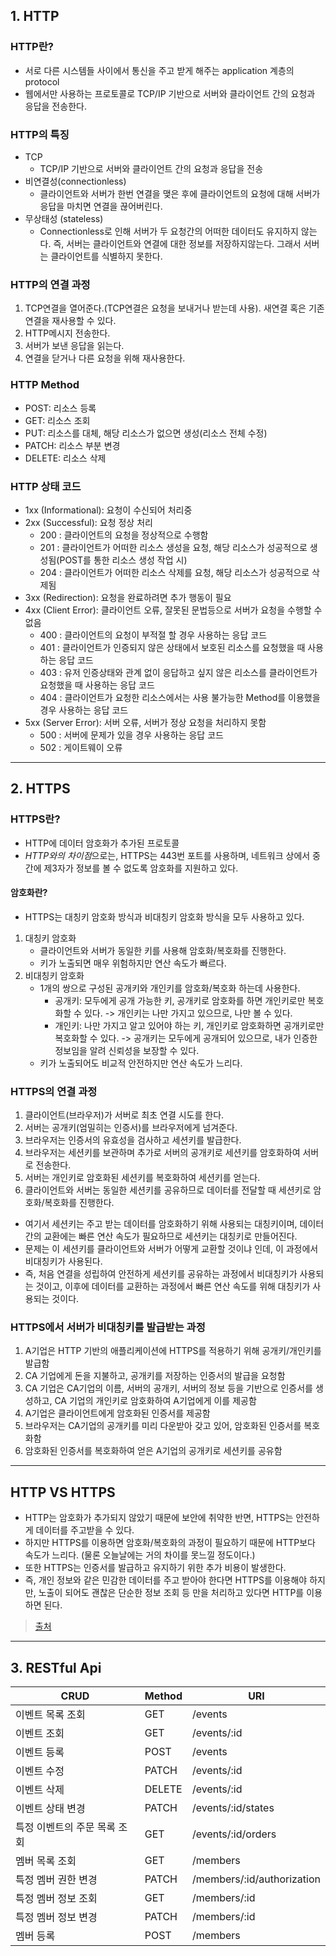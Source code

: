 ## 1. HTTP
### HTTP란?
- 서로 다른 시스템들 사이에서 통신을 주고 받게 해주는 application 계층의 protocol
- 웹에서만 사용하는 프로토콜로 TCP/IP 기반으로 서버와 클라이언트 간의 요청과 응답을 전송한다.
### HTTP의 특징
- TCP
  - TCP/IP 기반으로 서버와 클라이언트 간의 요청과 응답을 전송
- 비연결성(connectionless)
  - 클라이언트와 서버가 한번 연결을 맺은 후에 클라이언트의 요청에 대해 서버가 응답을 마치면 연결을 끊어버린다.
- 무상태성 (stateless)
  - Connectionless로 인해 서버가 두 요청간의 어떠한 데이터도 유지하지 않는다. 즉, 서버는 클라이언트와 연결에 대한 정보를 저장하지않는다. 그래서 서버는 클라이언트를 식별하지 못한다.
### HTTP의 연결 과정
1. TCP연결을 열어준다.(TCP연결은 요청을 보내거나 받는데 사용). 새연결 혹은 기존 연결을 재사용할 수 있다.
2. HTTP메시지 전송한다.
3. 서버가 보낸 응답을 읽는다.
4. 연결을 닫거나 다른 요청을 위해 재사용한다.
### HTTP Method
- POST: 리소스 등록
- GET: 리소스 조회
- PUT: 리소스를 대체, 해당 리소스가 없으면 생성(리소스 전체 수정)
- PATCH: 리소스 부분 변경
- DELETE: 리소스 삭제
### HTTP 상태 코드
- 1xx (Informational): 요청이 수신되어 처리중
- 2xx (Successful): 요청 정상 처리
  - 200 : 클라이언트의 요청을 정상적으로 수행함
  - 201 : 클라이언트가 어떠한 리소스 생성을 요청, 해당 리소스가 성공적으로 생성됨(POST를 통한 리소스 생성 작업 시)
  - 204 : 클라이언트가 어떠한 리소스 삭제를 요청, 해당 리소스가 성공적으로 삭제됨
- 3xx (Redirection): 요청을 완료하려면 추가 행동이 필요
- 4xx (Client Error): 클라이언트 오류, 잘못된 문법등으로 서버가 요청을 수행할 수 없음
  - 400 : 클라이언트의 요청이 부적절 할 경우 사용하는 응답 코드
  - 401 : 클라이언트가 인증되지 않은 상태에서 보호된 리소스를 요청했을 때 사용하는 응답 코드
  - 403 : 유저 인증상태와 관계 없이 응답하고 싶지 않은 리소스를 클라이언트가 요청했을 때 사용하는 응답 코드
  - 404 : 클라이언트가 요청한 리소스에서는 사용 불가능한 Method를 이용했을 경우 사용하는 응답 코드
- 5xx (Server Error): 서버 오류, 서버가 정상 요청을 처리하지 못함
  - 500 : 서버에 문제가 있을 경우 사용하는 응답 코드
  - 502 : 게이트웨이 오류

*****   
## 2. HTTPS
### HTTPS란?
- HTTP에 데이터 암호화가 추가된 프로토콜
- *HTTP와의 차이점*으로는, HTTPS는 443번 포트를 사용하며, 네트워크 상에서 중간에 제3자가 정보를 볼 수 없도록 암호화를 지원하고 있다.
#### 암호화란?
- HTTPS는 대칭키 암호화 방식과 비대칭키 암호화 방식을 모두 사용하고 있다.
1. 대칭키 암호화
   - 클라이언트와 서버가 동일한 키를 사용해 암호화/복호화를 진행한다.
   - 키가 노출되면 매우 위험하지만 연산 속도가 빠르다.
2. 비대칭키 암호화
   - 1개의 쌍으로 구성된 공개키와 개인키를 암호화/복호화 하는데 사용한다.
     - 공개키: 모두에게 공개 가능한 키, 공개키로 암호화를 하면 개인키로만 복호화할 수 있다. -> 개인키는 나만 가지고 있으므로, 나만 볼 수 있다.
     - 개인키: 나만 가지고 알고 있어야 하는 키, 개인키로 암호화하면 공개키로만 복호화할 수 있다. -> 공개키는 모두에게 공개되어 있으므로, 내가 인증한 정보임을 알려 신뢰성을 보장할 수 있다.
   - 키가 노출되어도 비교적 안전하지만 연산 속도가 느리다.
### HTTPS의 연결 과정
1. 클라이언트(브라우저)가 서버로 최초 연결 시도를 한다.
2. 서버는 공개키(엄밀히는 인증서)를 브라우저에게 넘겨준다.
3. 브라우저는 인증서의 유효성을 검사하고 세션키를 발급한다.
4. 브라우저는 세션키를 보관하며 추가로 서버의 공개키로 세션키를 암호화하여 서버로 전송한다.
5. 서버는 개인키로 암호화된 세션키를 복호화하여 세션키를 얻는다.
6. 클라이언트와 서버는 동일한 세션키를 공유하므로 데이터를 전달할 때 세션키로 암호화/복호화를 진행한다.
- 여기서 세션키는 주고 받는 데이터를 암호화하기 위해 사용되는 대칭키이며, 데이터 간의 교환에는 빠른 연산 속도가 필요하므로 세션키는 대칭키로 만들어진다.
- 문제는 이 세션키를 클라이언트와 서버가 어떻게 교환할 것이냐 인데, 이 과정에서 비대칭키가 사용된다.
- 즉, 처음 연결을 성립하여 안전하게 세션키를 공유하는 과정에서 비대칭키가 사용되는 것이고, 이후에 데이터를 교환하는 과정에서 빠른 연산 속도를 위해 대칭키가 사용되는 것이다.
### HTTPS에서 서버가 비대칭키를 발급받는 과정
1. A기업은 HTTP 기반의 애플리케이션에 HTTPS를 적용하기 위해 공개키/개인키를 발급함
2. CA 기업에게 돈을 지불하고, 공개키를 저장하는 인증서의 발급을 요청함
3. CA 기업은 CA기업의 이름, 서버의 공개키, 서버의 정보 등을 기반으로 인증서를 생성하고, CA 기업의 개인키로 암호화하여 A기업에게 이를 제공함
4. A기업은 클라이언트에게 암호화된 인증서를 제공함
5. 브라우저는 CA기업의 공개키를 미리 다운받아 갖고 있어, 암호화된 인증서를 복호화함
6. 암호화된 인증서를 복호화하여 얻은 A기업의 공개키로 세션키를 공유함
*****
## HTTP VS HTTPS
- HTTP는 암호화가 추가되지 않았기 때문에 보안에 취약한 반면, HTTPS는 안전하게 데이터를 주고받을 수 있다.
- 하지만 HTTPS를 이용하면 암호화/복호화의 과정이 필요하기 때문에 HTTP보다 속도가 느리다. (물론 오늘날에는 거의 차이를 못느낄 정도이다.)
- 또한 HTTPS는 인증서를 발급하고 유지하기 위한 추가 비용이 발생한다.
- 즉, 개인 정보와 같은 민감한 데이터를 주고 받아야 한다면 HTTPS를 이용해야 하지만, 노출이 되어도 괜찮은 단순한 정보 조회 등 만을 처리하고 있다면 HTTP를 이용하면 된다.
>[출처](https://mangkyu.tistory.com/98)
*****
## 3. RESTful Api
| CRUD  | Method | URI                        |
|-------|-----|----------------------------|
| 이벤트 목록 조회 | GET | /events                    |
| 이벤트 조회 | GET | /events/:id                |
| 이벤트 등록 | POST | /events                    |
| 이벤트 수정 | PATCH | /events/:id                |
| 이벤트 삭제 | DELETE | /events/:id                |
| 이벤트 상태 변경 | PATCH | /events/:id/states         |
| 특정 이벤트의 주문 목록 조회 | GET | /events/:id/orders         |
| 멤버 목록 조회 | GET | /members                   |
| 특정 멤버 권한 변경 | PATCH | /members/:id/authorization |
| 특정 멤버 정보 조회 | GET | /members/:id               |
| 특정 멤버 정보 변경 | PATCH | /members/:id               |
| 멤버 등록 | POST | /members                   |